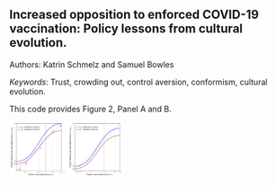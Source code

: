 ## Increased opposition to enforced COVID-19 vaccination: Policy lessons from cultural evolution.

Authors: Katrin Schmelz and Samuel Bowles

*Keywords*: Trust, crowding out, control aversion, conformism, cultural evolution.

This code provides Figure 2, Panel A and B.


<p float="left">
  <img src="schmelz_bowles_01.pdf" width="100" />
  <img src="schmelz_bowles_02.pdf" width="100" /> 
</p>
